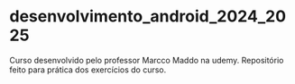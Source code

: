 # desenvolvimento_android_2024_2025
Curso desenvolvido pelo professor Marcco Maddo na udemy. Repositório feito para prática dos exercícios do curso.
